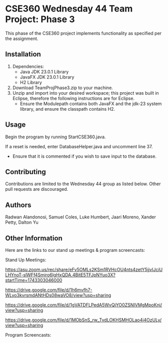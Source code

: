 # CSE360 Wednesday 44 Team Project: Phase 3

This phase of the CSE360 project implements functionality as specified per the assignment.

## Installation
1. Dependencies:
   - Java JDK 23.0.1 Library
   - JavaFX JDK 23.0.1 Library
   - H2 Library
2. Download TeamProjPhase3.zip to your machine.
3. Unzip and import into your desired workspace; this project was built in Eclipse, therefore the following instructions are for Eclipse.
   - Ensure the Modulepath contains both JavaFX and the jdk-23 system library, and ensure the classpath contains H2.

## Usage
Begin the program by running StartCSE360.java.

If a reset is needed, enter DatabaseHelper.java and uncomment line 37. 
  - Ensure that it is commented if you wish to save input to the database.

## Contributing
Contributions are limited to the Wednesday 44 group as listed below. Other pull requests are discouraged.

## Authors
Radwan Alandonosi, Samuel Coles, Luke Humbert, Jaari Moreno, Xander Petty, Dalton Yu

## Other Information
Here are the links to our stand up meetings & program screencasts:

Stand Up Meetings:

https://asu.zoom.us/rec/share/eFv5OMLs2KSm1RVHcOU4nts4zetY5jjvIJciULHYnoT-slWFf4Smjro6lgHxQDA.4BitE5TFJpNYuo3X?startTime=1743303046000

https://drive.google.com/file/d/1h6mvfh7-WLyo3kvrsmdANtHDs08waVO8/view?usp=sharing

https://drive.google.com/file/d/1gVATDFLPedA5WvQjYO0ZSNIVMgMpoKnj/view?usp=sharing 

https://drive.google.com/file/d/1MObSnS_rw_TvdLOKHSMHOLao4j4OzULy/view?usp=sharing

Program Screencasts:
